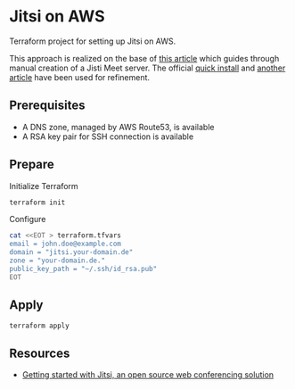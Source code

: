 # Jitsi on AWS

Terraform project for setting up Jitsi on AWS.

This approach is realized on the base of [this article][1] which guides
through manual creation of a Jisti Meet server.
The official [quick install][2] and [another article][3] have been used for
refinement.
## Prerequisites

- A DNS zone, managed by AWS Route53, is available
- A RSA key pair for SSH connection is available

## Prepare

Initialize Terraform

```sh
terraform init
```

Configure

```sh
cat <<EOT > terraform.tfvars
email = john.doe@example.com
domain = "jitsi.your-domain.de"
zone = "your-domain.de."
public_key_path = "~/.ssh/id_rsa.pub"
EOT
```

## Apply

```sh
terraform apply
```

## Resources

- [Getting started with Jitsi, an open source web conferencing solution][1]


[1]: https://aws.amazon.com/de/blogs/opensource/getting-started-with-jitsi-an-open-source-web-conferencing-solution/
[2]: https://github.com/jitsi/jitsi-meet/blob/master/doc/quick-install.md
[3]: https://www.scaleway.com/en/docs/installing-jitsi-meet-videoconferencing-ubuntu-bionic/
